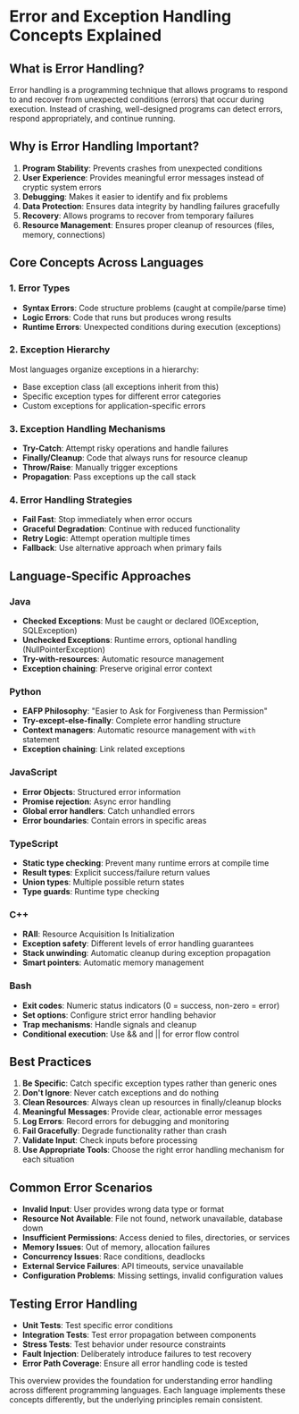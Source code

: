 # Error and Exception Handling Concepts Explained

## What is Error Handling?

Error handling is a programming technique that allows programs to respond to and recover from unexpected conditions (errors) that occur during execution. Instead of crashing, well-designed programs can detect errors, respond appropriately, and continue running.

## Why is Error Handling Important?

1. **Program Stability**: Prevents crashes from unexpected conditions
2. **User Experience**: Provides meaningful error messages instead of cryptic system errors
3. **Debugging**: Makes it easier to identify and fix problems
4. **Data Protection**: Ensures data integrity by handling failures gracefully
5. **Recovery**: Allows programs to recover from temporary failures
6. **Resource Management**: Ensures proper cleanup of resources (files, memory, connections)

## Core Concepts Across Languages

### 1. Error Types

- **Syntax Errors**: Code structure problems (caught at compile/parse time)
- **Logic Errors**: Code that runs but produces wrong results
- **Runtime Errors**: Unexpected conditions during execution (exceptions)

### 2. Exception Hierarchy

Most languages organize exceptions in a hierarchy:

- Base exception class (all exceptions inherit from this)
- Specific exception types for different error categories
- Custom exceptions for application-specific errors

### 3. Exception Handling Mechanisms

- **Try-Catch**: Attempt risky operations and handle failures
- **Finally/Cleanup**: Code that always runs for resource cleanup
- **Throw/Raise**: Manually trigger exceptions
- **Propagation**: Pass exceptions up the call stack

### 4. Error Handling Strategies

- **Fail Fast**: Stop immediately when error occurs
- **Graceful Degradation**: Continue with reduced functionality
- **Retry Logic**: Attempt operation multiple times
- **Fallback**: Use alternative approach when primary fails

## Language-Specific Approaches

### Java

- **Checked Exceptions**: Must be caught or declared (IOException, SQLException)
- **Unchecked Exceptions**: Runtime errors, optional handling (NullPointerException)
- **Try-with-resources**: Automatic resource management
- **Exception chaining**: Preserve original error context

### Python

- **EAFP Philosophy**: "Easier to Ask for Forgiveness than Permission"
- **Try-except-else-finally**: Complete error handling structure
- **Context managers**: Automatic resource management with `with` statement
- **Exception chaining**: Link related exceptions

### JavaScript

- **Error Objects**: Structured error information
- **Promise rejection**: Async error handling
- **Global error handlers**: Catch unhandled errors
- **Error boundaries**: Contain errors in specific areas

### TypeScript

- **Static type checking**: Prevent many runtime errors at compile time
- **Result types**: Explicit success/failure return values
- **Union types**: Multiple possible return states
- **Type guards**: Runtime type checking

### C++

- **RAII**: Resource Acquisition Is Initialization
- **Exception safety**: Different levels of error handling guarantees
- **Stack unwinding**: Automatic cleanup during exception propagation
- **Smart pointers**: Automatic memory management

### Bash

- **Exit codes**: Numeric status indicators (0 = success, non-zero = error)
- **Set options**: Configure strict error handling behavior
- **Trap mechanisms**: Handle signals and cleanup
- **Conditional execution**: Use && and || for error flow control

## Best Practices

1. **Be Specific**: Catch specific exception types rather than generic ones
2. **Don't Ignore**: Never catch exceptions and do nothing
3. **Clean Resources**: Always clean up resources in finally/cleanup blocks
4. **Meaningful Messages**: Provide clear, actionable error messages
5. **Log Errors**: Record errors for debugging and monitoring
6. **Fail Gracefully**: Degrade functionality rather than crash
7. **Validate Input**: Check inputs before processing
8. **Use Appropriate Tools**: Choose the right error handling mechanism for each situation

## Common Error Scenarios

- **Invalid Input**: User provides wrong data type or format
- **Resource Not Available**: File not found, network unavailable, database down
- **Insufficient Permissions**: Access denied to files, directories, or services
- **Memory Issues**: Out of memory, allocation failures
- **Concurrency Issues**: Race conditions, deadlocks
- **External Service Failures**: API timeouts, service unavailable
- **Configuration Problems**: Missing settings, invalid configuration values

## Testing Error Handling

- **Unit Tests**: Test specific error conditions
- **Integration Tests**: Test error propagation between components
- **Stress Tests**: Test behavior under resource constraints
- **Fault Injection**: Deliberately introduce failures to test recovery
- **Error Path Coverage**: Ensure all error handling code is tested

This overview provides the foundation for understanding error handling across different programming languages. Each language implements these concepts differently, but the underlying principles remain consistent.
